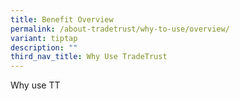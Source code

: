```yaml
---
title: Benefit Overview
permalink: /about-tradetrust/why-to-use/overview/
variant: tiptap
description: ""
third_nav_title: Why Use TradeTrust
---
```

<p>Why use TT</p>